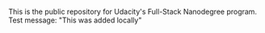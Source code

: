 This is the public repository for Udacity's Full-Stack Nanodegree program. 
Test message: "This was added locally"
